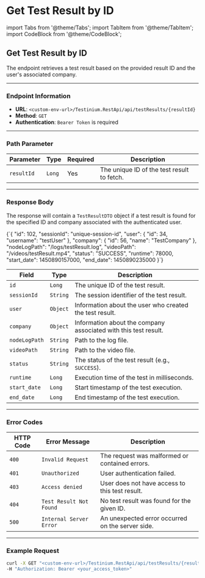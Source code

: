 # Get Test Result by ID

import Tabs from '@theme/Tabs'; import TabItem from '@theme/TabItem'; import CodeBlock from '@theme/CodeBlock';

## Get Test Result by ID

The endpoint retrieves a test result based on the provided result ID and the user's associated company.

***

### Endpoint Information

* **URL**: `<custom-env-url>/Testinium.RestApi/api/testResults/{resultId}`
* **Method**: `GET`
* **Authentication**: `Bearer Token` is required

***

### Path Parameter

| Parameter  | Type   | Required | Description                                |
| ---------- | ------ | -------- | ------------------------------------------ |
| `resultId` | `Long` | Yes      | The unique ID of the test result to fetch. |

***

### Response Body

The response will contain a `TestResultDTO` object if a test result is found for the specified ID and company associated with the authenticated user.

{\`{ "id": 102, "sessionId": "unique-session-id", "user": { "id": 34, "username": "testUser" }, "company": { "id": 56, "name": "TestCompany" }, "nodeLogPath": "/logs/testResult.log", "videoPath": "/videos/testResult.mp4", "status": "SUCCESS", "runtime": 78000, "start\_date": 1450890157000, "end\_date": 1450890235000 }\`}

| Field         | Type     | Description                                                     |
| ------------- | -------- | --------------------------------------------------------------- |
| `id`          | `Long`   | The unique ID of the test result.                               |
| `sessionId`   | `String` | The session identifier of the test result.                      |
| `user`        | `Object` | Information about the user who created the test result.         |
| `company`     | `Object` | Information about the company associated with this test result. |
| `nodeLogPath` | `String` | Path to the log file.                                           |
| `videoPath`   | `String` | Path to the video file.                                         |
| `status`      | `String` | The status of the test result (e.g., `SUCCESS`).                |
| `runtime`     | `Long`   | Execution time of the test in milliseconds.                     |
| `start_date`  | `Long`   | Start timestamp of the test execution.                          |
| `end_date`    | `Long`   | End timestamp of the test execution.                            |

***

### Error Codes

| HTTP Code | Error Message           | Description                                      |
| --------- | ----------------------- | ------------------------------------------------ |
| `400`     | `Invalid Request`       | The request was malformed or contained errors.   |
| `401`     | `Unauthorized`          | User authentication failed.                      |
| `403`     | `Access denied`         | User does not have access to this test result.   |
| `404`     | `Test Result Not Found` | No test result was found for the given ID.       |
| `500`     | `Internal Server Error` | An unexpected error occurred on the server side. |

***

### Example Request

```bash
curl -X GET "<custom-env-url>/Testinium.RestApi/api/testResults/{resultId}" \
-H "Authorization: Bearer <your_access_token>"
```
